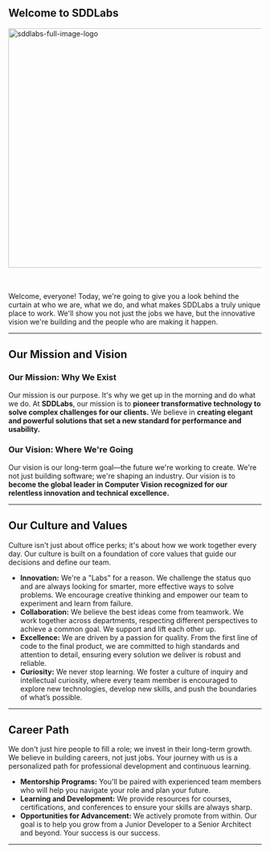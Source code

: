 ## Welcome to SDDLabs
<img width="1024" height="477" alt="sddlabs-full-image-logo" src="https://github.com/user-attachments/assets/cb1fd94c-19ee-4ac5-8395-5f8952025a34" />
</br></br></br>

Welcome, everyone! Today, we're going to give you a look behind the curtain at who we are, what we do, and what makes SDDLabs a truly unique place to work. We'll show you not just the jobs we have, but the innovative vision we're building and the people who are making it happen.

---

## Our Mission and Vision

### Our Mission: Why We Exist

Our mission is our purpose. It's why we get up in the morning and do what we do. At **SDDLabs**, our mission is to **pioneer transformative technology to solve complex challenges for our clients.** We believe in **creating elegant and powerful solutions that set a new standard for performance and usability.**

### Our Vision: Where We're Going

Our vision is our long-term goal—the future we're working to create. We're not just building software; we're shaping an industry. Our vision is to **become the global leader in Computer Vision recognized for our relentless innovation and technical excellence.**

---

## Our Culture and Values

Culture isn't just about office perks; it's about how we work together every day. Our culture is built on a foundation of core values that guide our decisions and define our team.

* **Innovation:** We're a "Labs" for a reason. We challenge the status quo and are always looking for smarter, more effective ways to solve problems. We encourage creative thinking and empower our team to experiment and learn from failure.
* **Collaboration:** We believe the best ideas come from teamwork. We work together across departments, respecting different perspectives to achieve a common goal. We support and lift each other up.
* **Excellence:** We are driven by a passion for quality. From the first line of code to the final product, we are committed to high standards and attention to detail, ensuring every solution we deliver is robust and reliable.
* **Curiosity:** We never stop learning. We foster a culture of inquiry and intellectual curiosity, where every team member is encouraged to explore new technologies, develop new skills, and push the boundaries of what’s possible.

---

## Career Path

We don't just hire people to fill a role; we invest in their long-term growth. We believe in building careers, not just jobs. Your journey with us is a personalized path for professional development and continuous learning.

* **Mentorship Programs:** You'll be paired with experienced team members who will help you navigate your role and plan your future.
* **Learning and Development:** We provide resources for courses, certifications, and conferences to ensure your skills are always sharp.
* **Opportunities for Advancement:** We actively promote from within. Our goal is to help you grow from a Junior Developer to a Senior Architect and beyond. Your success is our success.

---
